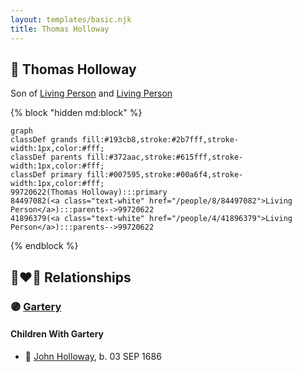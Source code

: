 ```yaml
---
layout: templates/basic.njk
title: Thomas Holloway
---
```

## 🔵 Thomas Holloway

Son of [Living Person](/people/4/41896379) and [Living Person](/people/8/84497082)

{% block "hidden md:block" %}
```mermaid
graph
classDef grands fill:#193cb8,stroke:#2b7fff,stroke-width:1px,color:#fff;
classDef parents fill:#372aac,stroke:#615fff,stroke-width:1px,color:#fff;
classDef primary fill:#007595,stroke:#00a6f4,stroke-width:1px,color:#fff;
99720622(Thomas Holloway):::primary
84497082(<a class="text-white" href="/people/8/84497082">Living Person</a>):::parents-->99720622
41896379(<a class="text-white" href="/people/4/41896379">Living Person</a>):::parents-->99720622
```
{% endblock %}

## 👩‍❤️‍👨 Relationships

### 🟣 [Gartery](/people/5/50554084)

#### Children With Gartery
* 🔵 [John Holloway](/people/9/96991309), b. 03 SEP 1686